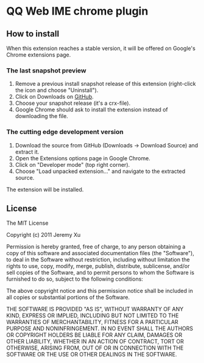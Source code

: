 # QQ Web IME chrome plugin


## How to install

When this extension reaches a stable version, it will be offered on Google's Chrome extensions page.

### The last snapshot preview

1. Remove a previous install snapshot release of this extension (right-click the icon and choose "Uninstall").
1. Click on Downloads on [GitHub](https://github.com/jeremyxu2010/QQWebIME).
1. Choose your snapshot release (it's a crx-file).
1. Google Chrome should ask to install the extension instead of downloading the file.

### The cutting edge development version

1. Download the source from GitHub (Downloads -> Download Source) and extract it.
1. Open the Extensions options page in Google Chrome.
1. Click on "Developer mode" (top right corner).
1. Choose "Load unpacked extension..." and navigate to the extracted source.

The extension will be installed.

## License

The MIT License

Copyright (c) 2011 Jeremy Xu

Permission is hereby granted, free of charge, to any person obtaining a copy
of this software and associated documentation files (the "Software"), to deal
in the Software without restriction, including without limitation the rights
to use, copy, modify, merge, publish, distribute, sublicense, and/or sell
copies of the Software, and to permit persons to whom the Software is
furnished to do so, subject to the following conditions:

The above copyright notice and this permission notice shall be included in
all copies or substantial portions of the Software.

THE SOFTWARE IS PROVIDED "AS IS", WITHOUT WARRANTY OF ANY KIND, EXPRESS OR
IMPLIED, INCLUDING BUT NOT LIMITED TO THE WARRANTIES OF MERCHANTABILITY,
FITNESS FOR A PARTICULAR PURPOSE AND NONINFRINGEMENT. IN NO EVENT SHALL THE
AUTHORS OR COPYRIGHT HOLDERS BE LIABLE FOR ANY CLAIM, DAMAGES OR OTHER
LIABILITY, WHETHER IN AN ACTION OF CONTRACT, TORT OR OTHERWISE, ARISING FROM,
OUT OF OR IN CONNECTION WITH THE SOFTWARE OR THE USE OR OTHER DEALINGS IN
THE SOFTWARE.
